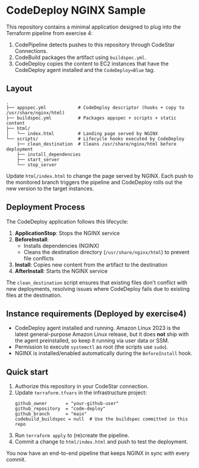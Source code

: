 # CodeDeploy NGINX Sample

This repository contains a minimal application designed to plug into the Terraform pipeline from exercise 4:

1. CodePipeline detects pushes to this repository through CodeStar Connections.
2. CodeBuild packages the artifact using `buildspec.yml`.
3. CodeDeploy copies the content to EC2 instances that have the CodeDeploy agent installed and the `CodeDeploy=Blue` tag.

## Layout

```
.
├── appspec.yml            # CodeDeploy descriptor (hooks + copy to /usr/share/nginx/html)
├── buildspec.yml          # Packages appspec + scripts + static content
├── html/
│   └── index.html         # Landing page served by NGINX
└── scripts/               # Lifecycle hooks executed by CodeDeploy
    ├── clean_destination  # Cleans /usr/share/nginx/html before deployment
    ├── install_dependencies
    ├── start_server
    └── stop_server
```

Update `html/index.html` to change the page served by NGINX. Each push to the monitored branch triggers the pipeline and CodeDeploy rolls out the new version to the target instances.

## Deployment Process

The CodeDeploy application follows this lifecycle:

1. **ApplicationStop**: Stops the NGINX service
2. **BeforeInstall**: 
   - Installs dependencies (NGINX)
   - Cleans the destination directory (`/usr/share/nginx/html`) to prevent file conflicts
3. **Install**: Copies new content from the artifact to the destination
4. **AfterInstall**: Starts the NGINX service

The `clean_destination` script ensures that existing files don't conflict with new deployments, resolving issues where CodeDeploy fails due to existing files at the destination.

## Instance requirements (Deployed by exercise4)

- CodeDeploy agent installed and running. Amazon Linux 2023 is the latest general-purpose Amazon Linux release, but it does **not** ship with the agent preinstalled, so keep it running via user data or SSM.
- Permission to execute `systemctl` as root (the scripts use `sudo`).
- NGINX is installed/enabled automatically during the `BeforeInstall` hook.

## Quick start

1. Authorize this repository in your CodeStar connection.
2. Update `terraform.tfvars` in the infrastructure project:
   ```hcl
   github_owner       = "your-github-user"
   github_repository  = "code-deploy"
   github_branch      = "main"
   codebuild_buildspec = null  # Use the buildspec committed in this repo
   ```
3. Run `terraform apply` to (re)create the pipeline.
4. Commit a change to `html/index.html` and push to test the deployment.

You now have an end-to-end pipeline that keeps NGINX in sync with every commit.
